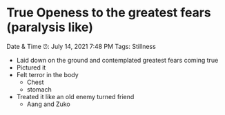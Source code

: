 # True Openess to the greatest fears (paralysis like)

Date & Time ⏰: July 14, 2021 7:48 PM
Tags: Stillness

- Laid down on the ground and contemplated greatest fears coming true
- Pictured it
- Felt terror in the body
    - Chest
    - stomach
- Treated it like an old enemy turned friend
    - Aang and Zuko
